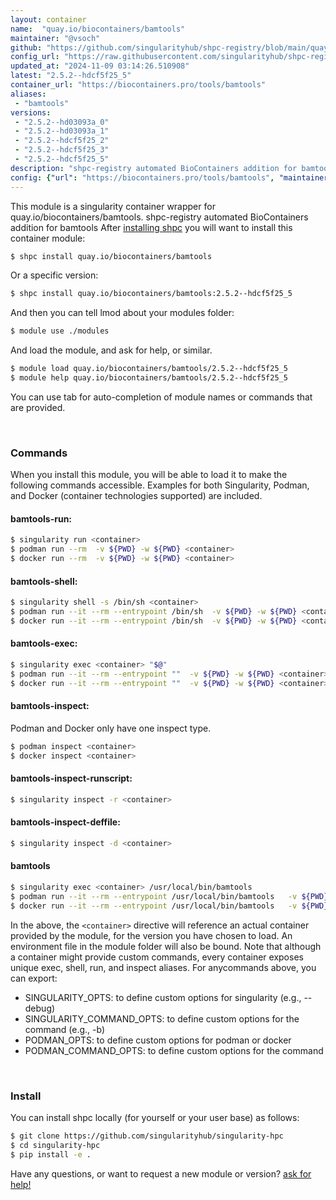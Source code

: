 ```yaml
---
layout: container
name:  "quay.io/biocontainers/bamtools"
maintainer: "@vsoch"
github: "https://github.com/singularityhub/shpc-registry/blob/main/quay.io/biocontainers/bamtools/container.yaml"
config_url: "https://raw.githubusercontent.com/singularityhub/shpc-registry/main/quay.io/biocontainers/bamtools/container.yaml"
updated_at: "2024-11-09 03:14:26.510908"
latest: "2.5.2--hdcf5f25_5"
container_url: "https://biocontainers.pro/tools/bamtools"
aliases:
 - "bamtools"
versions:
 - "2.5.2--hd03093a_0"
 - "2.5.2--hd03093a_1"
 - "2.5.2--hdcf5f25_2"
 - "2.5.2--hdcf5f25_3"
 - "2.5.2--hdcf5f25_5"
description: "shpc-registry automated BioContainers addition for bamtools"
config: {"url": "https://biocontainers.pro/tools/bamtools", "maintainer": "@vsoch", "description": "shpc-registry automated BioContainers addition for bamtools", "latest": {"2.5.2--hdcf5f25_5": "sha256:36cf305f9dd59d02e33a9fd69543f6f8146b4b7efd1104836d0f847b83db009b"}, "tags": {"2.5.2--hd03093a_0": "sha256:599e39895bf24cd8cbbccda2a09609dc54435523298147d872267d94dfa19804", "2.5.2--hd03093a_1": "sha256:9eb87f5ff78176c78fab5677976373ab86cabf9ddb0b1ae764ad4009858f417f", "2.5.2--hdcf5f25_2": "sha256:2a6a12c50661287d5605d04e1ab7a67fe9b15994fac26371b52099fd5c59166a", "2.5.2--hdcf5f25_3": "sha256:b4009a6dcec42401b9574902a917c79e955af0f54bf6d14456d2db8dd759f2f7", "2.5.2--hdcf5f25_5": "sha256:36cf305f9dd59d02e33a9fd69543f6f8146b4b7efd1104836d0f847b83db009b"}, "docker": "quay.io/biocontainers/bamtools", "aliases": {"bamtools": "/usr/local/bin/bamtools"}}
---
```


This module is a singularity container wrapper for quay.io/biocontainers/bamtools.
shpc-registry automated BioContainers addition for bamtools
After [installing shpc](#install) you will want to install this container module:


```bash
$ shpc install quay.io/biocontainers/bamtools
```

Or a specific version:

```bash
$ shpc install quay.io/biocontainers/bamtools:2.5.2--hdcf5f25_5
```

And then you can tell lmod about your modules folder:

```bash
$ module use ./modules
```

And load the module, and ask for help, or similar.

```bash
$ module load quay.io/biocontainers/bamtools/2.5.2--hdcf5f25_5
$ module help quay.io/biocontainers/bamtools/2.5.2--hdcf5f25_5
```

You can use tab for auto-completion of module names or commands that are provided.

<br>

### Commands

When you install this module, you will be able to load it to make the following commands accessible.
Examples for both Singularity, Podman, and Docker (container technologies supported) are included.

#### bamtools-run:

```bash
$ singularity run <container>
$ podman run --rm  -v ${PWD} -w ${PWD} <container>
$ docker run --rm  -v ${PWD} -w ${PWD} <container>
```

#### bamtools-shell:

```bash
$ singularity shell -s /bin/sh <container>
$ podman run --it --rm --entrypoint /bin/sh  -v ${PWD} -w ${PWD} <container>
$ docker run --it --rm --entrypoint /bin/sh  -v ${PWD} -w ${PWD} <container>
```

#### bamtools-exec:

```bash
$ singularity exec <container> "$@"
$ podman run --it --rm --entrypoint ""  -v ${PWD} -w ${PWD} <container> "$@"
$ docker run --it --rm --entrypoint ""  -v ${PWD} -w ${PWD} <container> "$@"
```

#### bamtools-inspect:

Podman and Docker only have one inspect type.

```bash
$ podman inspect <container>
$ docker inspect <container>
```

#### bamtools-inspect-runscript:

```bash
$ singularity inspect -r <container>
```

#### bamtools-inspect-deffile:

```bash
$ singularity inspect -d <container>
```


#### bamtools

```bash
$ singularity exec <container> /usr/local/bin/bamtools
$ podman run --it --rm --entrypoint /usr/local/bin/bamtools   -v ${PWD} -w ${PWD} <container> -c " $@"
$ docker run --it --rm --entrypoint /usr/local/bin/bamtools   -v ${PWD} -w ${PWD} <container> -c " $@"
```



In the above, the `<container>` directive will reference an actual container provided
by the module, for the version you have chosen to load. An environment file in the
module folder will also be bound. Note that although a container
might provide custom commands, every container exposes unique exec, shell, run, and
inspect aliases. For anycommands above, you can export:

 - SINGULARITY_OPTS: to define custom options for singularity (e.g., --debug)
 - SINGULARITY_COMMAND_OPTS: to define custom options for the command (e.g., -b)
 - PODMAN_OPTS: to define custom options for podman or docker
 - PODMAN_COMMAND_OPTS: to define custom options for the command

<br>

### Install

You can install shpc locally (for yourself or your user base) as follows:

```bash
$ git clone https://github.com/singularityhub/singularity-hpc
$ cd singularity-hpc
$ pip install -e .
```

Have any questions, or want to request a new module or version? [ask for help!](https://github.com/singularityhub/singularity-hpc/issues)